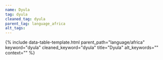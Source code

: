 ```yaml
---
name: Dyula
tag: dyula
cleaned_tag: dyula
parent_tag: language_africa
alt_tags: 
---
```


{% include data-table-template.html 
  parent_path="language/africa" 
  keyword="dyula" 
  cleaned_keyword="dyula" 
  title="Dyula"
  alt_keywords=""
  context=""
%}

